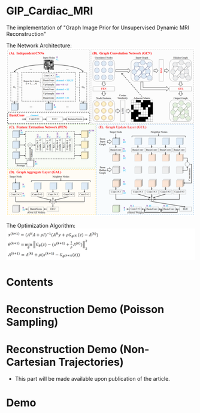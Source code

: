 # GIP_Cardiac_MRI
The implementation of "Graph Image Prior for Unsupervised Dynamic MRI Reconstruction"

The Network Architecture:
![Image text](illustration/Network_Architecture.png)

The Optimization Algorithm:
![Image text](illustration/Optimization_Algorithm.png)

# Contents

# Reconstruction Demo (Poisson Sampling)

# Reconstruction Demo (Non-Cartesian Trajectories)
* This part will be made available upon publication of the article.

# Demo
